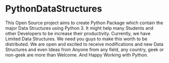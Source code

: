 # PythonDataStructures

This Open Source project aims to create Python Package which contain the major Data Structures 
using Python 3.	It might help many Students and other Developers to be increase their productivity.
Currently, we have Limited Data Structures. We need you guys to make this worth to be distributed.
We are open and excited to receive modifications and new Data Structures and even Ideas from 
Anyone from any field, any country, geek or non-geek are more than Welcome.
And Happy Working with Python.
